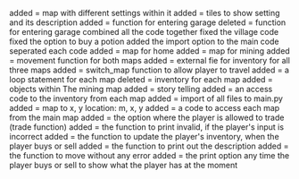 added = map with different settings within it
added = tiles to show setting and its description
added = function for entering garage
deleted = function for entering garage
combined all the code together
fixed the village code
fixed the option to buy a potion
added the import option to the main code
seperated each code 
added = map for home
added = map for mining
added = movement function for both maps
added = external fie for inventory for all three maps
added = switch_map function to allow player to travel
added = a loop statement for each map
deleted = inventory for each map
added = objects within The mining map
added = story telling 
added = an access code to the inventory from each map
added = import of all files to main.py
added = map to x, y location: m, x, y
added = a code to access each map from the main map
added = the option where the player is allowed to trade (trade function)
added = the function to print invalid, if the player's input is incorrect
added = the function to update the player's inventory, when the player buys or sell
added = the function to print out the description
added = the function to move without any error
added = the print option any time the player buys or sell to show what the player has at the moment